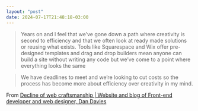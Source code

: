 ```yaml
---
layout: "post"
date: 2024-07-17T21:48:18-03:00
---
```


> Years on and I feel that we’ve gone down a path where creativity is second to efficiency and that we often look at ready made solutions or reusing what exists. Tools like Squarespace and Wix offer pre-designed templates and drag and drop builders mean anyone can build a site without writing any code but we’ve come to a point where everything looks the same

> We have deadlines to meet and we’re looking to cut costs so the process has become more about efficiency over creativity in my mind.


From [Decline of web craftsmanship | Website and blog of Front-end developer and web designer, Dan Davies](https://www.dan-davies.co.uk/decline-of-web-craftsmanship)
